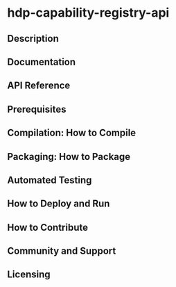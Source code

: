 # hdp-capability-registry-api
## Description
## Documentation
## API Reference
## Prerequisites
## Compilation: How to Compile
## Packaging: How to Package
## Automated Testing
## How to Deploy and Run
## How to Contribute
## Community and Support
## Licensing
